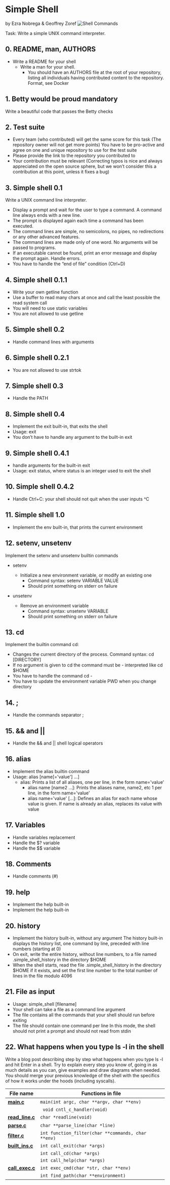 # Simple Shell
by Ezra Nobrega & Geoffrey Zoref
![Shell Commands](https://www.guru99.com/images/ShellScripting.png)

Task: Write a simple UNIX command interpreter.

## 0. README, man, AUTHORS
  - Write a README for your shell
    - Write a man for your shell.
      - You should have an AUTHORS file at the root of your repository, listing all individuals having contributed content to the repository. Format, see Docker

## 1. Betty would be proud mandatory
Write a beautiful code that passes the Betty checks

## 2. Test suite
- Every team (who contributed) will get the same score for this task (The repository owner will not get more points)
You have to be pro-active and agree on one and unique repository to use for the test suite
- Please provide the link to the repository you contributed to
- Your contribution must be relevant (Correcting typos is nice and always appreciated on the open source sphere, but we won’t consider this a contribution at this point, unless it fixes a bug)

## 3. Simple shell 0.1
Write a UNIX command line interpreter.
- Display a prompt and wait for the user to type a command. A command line always ends with a new line.
- The prompt is displayed again each time a command has been executed.
- The command lines are simple, no semicolons, no pipes, no redirections or any other advanced features.
- The command lines are made only of one word. No arguments will be passed to programs.
- If an executable cannot be found, print an error message and display the prompt again.
Handle errors.
- You have to handle the “end of file” condition (Ctrl+D)

## 4. Simple shell 0.1.1
- Write your own getline function
- Use a buffer to read many chars at once and call the least possible the read system call
- You will need to use static variables
- You are not allowed to use getline

## 5. Simple shell 0.2
- Handle command lines with arguments

## 6. Simple shell 0.2.1
- You are not allowed to use strtok

## 7. Simple shell 0.3
- Handle the PATH

## 8. Simple shell 0.4
- Implement the exit built-in, that exits the shell
- Usage: exit
- You don’t have to handle any argument to the built-in exit

## 9. Simple shell 0.4.1
- handle arguments for the built-in exit
- Usage: exit status, where status is an integer used to exit the shell

## 10. Simple shell 0.4.2
- Handle Ctrl+C: your shell should not quit when the user inputs ^C

## 11. Simple shell 1.0
- Implement the env built-in, that prints the current environment

## 12. setenv, unsetenv
Implement the setenv and unsetenv builtin commands
* setenv
    * Initialize a new environment variable, or modify an existing one
        * Command syntax: setenv VARIABLE VALUE
	    * Should print something on stderr on failure

* unsetenv
    *  Remove an environment variable
        * Command syntax: unsetenv VARIABLE
	    * Should print something on stderr on failure

## 13. cd
Implement the builtin command cd:

- Changes the current directory of the process.
Command syntax: cd [DIRECTORY]
- If no argument is given to cd the command must be - interpreted like cd $HOME
- You have to handle the command cd -
- You have to update the environment variable PWD when you change directory

## 14. ;
- Handle the commands separator ;

## 15. && and ||
- Handle the && and || shell logical operators

## 16. alias
* Implement the alias builtin command
* Usage: alias [name[='value'] ...]
    * alias: Prints a list of all aliases, one per line, in the form name='value'
        * alias name [name2 ...]: Prints the aliases name, name2, etc 1 per line, in the form name='value'
	    * alias name='value' [...]: Defines an alias for each name whose value is given. If name is already an alias, replaces its value with value

## 17. Variables
- Handle variables replacement
- Handle the $? variable
- Handle the $$ variable

## 18. Comments
- Handle comments (#)

## 19. help
- Implement the help built-in
- Implement the help built-in

## 20. history
- Implement the history built-in, without any argument
The history built-in displays the history list, one command by line, preceded with line numbers (starting at 0)
- On exit, write the entire history, without line numbers, to a file named .simple_shell_history in the directory $HOME
- When the shell starts, read the file .simple_shell_history in the directory $HOME if it exists, and set the first line number to the total number of lines in the file modulo 4096

## 21. File as input
- Usage: simple_shell [filename]
- Your shell can take a file as a command line argument
- The file contains all the commands that your shell should run before exiting
- The file should contain one command per line
In this mode, the shell should not print a prompt and should not read from stdin

## 22. What happens when you type ls -l in the shell
Write a blog post describing step by step what happens when you type ls -l and hit Enter in a shell. Try to explain every step you know of, going in as much details as you can, give examples and draw diagrams when needed. You should merge your previous knowledge of the shell with the specifics of how it works under the hoods (including syscalls).




| File name | Functions in file|
| ------ | ------ |
| [**main.c**](main.c) |``` main(int argc, char **argv, char **env) ```
|        |``` void cntl_c_handler(void)```
| [**read_line.c**](read_line.c) | ```char *readline(void)``` |
| [**parse.c**](parse.c) |```char **parse_line(char *line)``` |
| [**filter.c**](filter.c) | ```int function_filter(char **commands, char **env)```  |
| [**built_ins.c**](built_ins.c) | ```int call_exit(char *args)```  |
|             | ```int call_cd(char *args)```  |
|             | ```int call_help(char *args)```  |
| [**call_exec.c**](call_exec.c) | ```int exec_cmd(char *str, char **env)``` |
|             | ```int find_path(char **environment)```  |